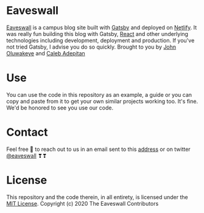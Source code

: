 # Eaveswall

[Eaveswall](https://eaveswall.com) is a campus blog site built with [Gatsby](https://gatsbyjs.org) and deployed on [Netlify](https://netlify.com). It was really fun building this blog with Gatsby, [React](https://reactjs.org) and other underlying technologies including development, deployment and production. If you've not tried Gatsby, I advise you do so quickly.
Brought to you by [John Oluwakeye](https://github.com/oluwakeye-john) and [Caleb Adepitan](https://github.com/calebpitan)

# Use

You can use the code in this repository as an example, a guide or you can copy and paste from it to get your own similar projects working too. It's fine. We'd be honored to see you use our code.

# Contact

Feel free 🤞 to reach out to us in an email sent to this [address](mailto:team@eaveswall.com) or on twitter [@eaveswall](https://twitter.com/eaveswall) ❣❣

# License

This repository and the code therein, in all entirety, is licensed under the [MIT License](https://github.com/calebpitan/eaveswall/blob/master/LICENSE). Copyright (c) 2020 The Eaveswall Contributors
